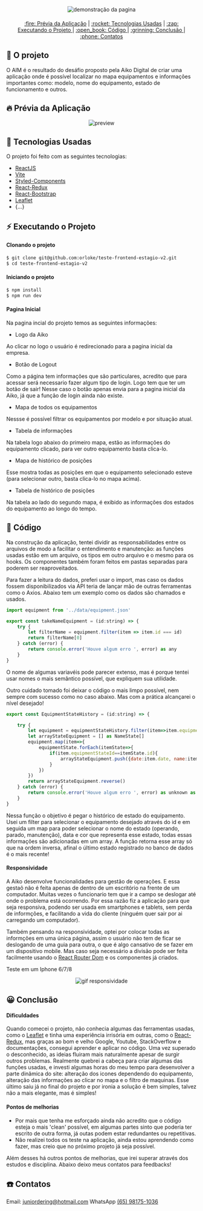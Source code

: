 <div align="center" style="margin-bottom: 20px;">
<img alt="demonstração da pagina" src="./src/Components/assets/img/finish.png" width="auto" heigth="auto"/>
</div>

<div align="center" style="margin: 20px;">
    <p align="center" >
      <a href="#fire-prévia-da-aplicação"> :fire: Prévia da Aplicação</a> |
      <a href="#rocket-tecnologias-usadas"> :rocket: Tecnologias Usadas</a> |
      <a href="#zap-executando-o-projeto"> :zap: Executando o Projeto </a> |
      <a href="#open_book-código"> :open_book: Código </a> |
      <a href="#grinning-conclusão"> :grinning: Conclusão </a> |
        <a href="#phone-contatos"> :phone: Contatos </a>
    </p>

</div>

## :barber: O projeto

O AIM é o resultado do desáfio proposto pela Aiko Digital de criar uma aplicação onde é possível localizar no mapa equipamentos e informações importantes como: modelo, nome do equipamento, estado de funcionamento e outros.

## :fire: Prévia da Aplicação

<div align="center">
<img src="./src/Components/assets/img/gif.gif" alt="preview"/>
</div>

## :rocket: Tecnologias Usadas

O projeto foi feito com as seguintes tecnologias:

- [ReactJS](https://pt-br.reactjs.org/)
- [Vite](https://vitejs.dev)
- [Styled-Components](https://styled-components.com/)
- [React-Redux](https://react-redux.js.org)
- [React-Bootstrap](https://react-bootstrap.github.io)
- [Leaflet](https://react-leaflet.js.org)
- {...}

## :zap: Executando o Projeto
#### Clonando o projeto
```sh
$ git clone git@github.com:orloke/teste-frontend-estagio-v2.git
$ cd teste-frontend-estagio-v2
```

#### Iniciando o projeto
```sh
$ npm install
$ npm run dev
```

#### Pagina Inicial

Na pagina incial do projeto temos as seguintes informações:

* Logo da Aiko

Ao clicar no logo o usuário é redirecionado para a pagina inicial da empresa.

* Botão de Logout

Como a página tem informações que são particulares, acredito que para acessar será necessario fazer algum tipo de login. Logo tem que ter um botão de sair! Nesse caso o botão apenas envia para a pagina inicial da Aiko, já que a função de login ainda não existe.

* Mapa de todos os equipamentos

Nessse é possível filtrar os equipamentos por modelo e por situação atual.

* Tabela de informações

Na tabela logo abaixo do primeiro mapa, estão as informações do equipamento clicado, para ver outro equipamento basta clica-lo.

* Mapa de histórico de posições

Esse mostra todas as posições em que o equipamento selecionado esteve (para selecionar outro, basta clica-lo no mapa acima).

* Tabela de histórico de posições

Na tabela ao lado do segundo mapa, é exibido as informações dos estados do equipamento ao longo do tempo.

## :open_book: Código 

Na construção da aplicação, tentei dividir as responsabilidades entre os arquivos de modo a facilitar o entendimento e manutenção: as funções usadas estão em um arquivo, os tipos em outro arquivo e o mesmo para os hooks. Os componentes também foram feitos em pastas separadas para poderem ser reaproveitados.

Para fazer a leitura do dados, preferi usar o import, mas caso os dados fossem disponibilizados via API teria de lançar mão de outras ferramentas como o Axios. Abaixo tem um exemplo como os dados são chamados e usados.

```javascript
import equipment from '../data/equipment.json'

export const takeNameEquipment = (id:string) => {
    try {
        let filterName = equipment.filter(item => item.id === id)
        return filterName[0]
    } catch (error) {
        return console.error('Houve algum erro ', error) as any  
    }
}
```

O nome de algumas variavéis pode parecer extenso, mas é porque tentei usar nomes o mais semântico possível, que expliquem sua utilidade.

Outro cuidado tomado foi deixar o código o mais limpo possível, nem sempre com sucesso como no caso abaixo. Mas com a prática alcançarei o nível desejado!

```javascript
export const EquipmentStateHistory = (id:string) => {

    try {
        let equipment = equipmentStateHistory.filter(item=>item.equipmentId == id)[0].states
        let arrayStateEquipment = [] as NameState[]
        equipment.map(item=>{
            equipmentState.forEach(itemState=>{
                if(item.equipmentStateId==itemState.id){
                    arrayStateEquipment.push({date:item.date, name:itemState.name, color: itemState.color})
                }
            })
        })
        return arrayStateEquipment.reverse()
    } catch (error) {
        return console.error('Houve algum erro ', error) as unknown as NameState[]
    }
}
```

Nessa função o objetivo é pegar o histórico de estado do equipamento. Usei um filter para selecionar o equipamento desejado através do id e em seguida um map para poder selecionar o nome do estado (operando, parado, manutenção), data e cor que representa esse estado, todas essas informações são adicionadas em um array. A função retorna esse array só que na ordem inversa, afinal o último estado registrado no banco de dados é o mais recente!

#### Responsividade

A Aiko desenvolve funcionalidades para gestão de operações. E essa gestaõ não é feita apenas de dentro de um escritório na frente de um computador. Muitas vezes o funcionario tem que ir a campo se deslogar até onde o problema está ocorrendo. Por essa razão fiz a aplicação para que seja responsiva, podendo ser usada em smartphones e tablets, sem perda de informções, e facilitando a vida do cliente (ninguém quer sair por ai carregando um computador).

Também pensando na responsividade, optei por colocar todas as informções em uma única página, assim o usuário não tem de ficar se deslogando de uma guia para outra, o que é algo cansativo de se fazer em um dispositivo mobile. Mas caso seja necessário a divisão pode ser feita facilmente usando o [React Router Dom](https://v5.reactrouter.com/web/guides/quick-start) e os componentes já criados.


Teste em um Iphone 6/7/8
<div align="center">
<img src="./src/Components/assets/img/gifresponsividade.gif" alt="gif responsividade"/>
</div>

## :grinning: Conclusão

#### Dificuldades

Quando comecei o projeto, não conhecia algumas das ferramentas usadas, como o [Leaflet](https://react-leaflet.js.org) e tinha uma experiência irrisória em outras, como o [React-Redux](https://react-redux.js.org), mas graças ao bom e velho Google, Youtube, StackOverflow e documentações, consegui aprender e aplicar no código. Uma vez superado o desconhecido, as ideias fluiram mais naturalmente apesar de surgir outros problemas. Realmente quebrei a cabeça para criar algumas das funções usadas, e investi algumas horas do meu tempo para desenvolver a parte dinâmica do site: alteração dos icones dependendo do equipamento, alteração das informações ao clicar no mapa e o filtro de maquinas. Esse último saiu já no final do projeto e por ironia a solução é bem simples, talvez não a mais elegante, mas é simples!

#### Pontos de melhorias

* Por mais que tenha me esforçado ainda não acredito que o código esteja o mais 'clean' possível, em algumas partes sinto que poderia ter escrito de outra forma, já outas podem estar redundantes ou repetitivas. 
* Não realizei todos os teste na aplicação, ainda estou aprendendo como fazer, mas creio que no próximo projeto já seja possível.

Além desses há outros pontos de melhorias, que irei superar através dos estudos e disciplina. Abaixo deixo meus contatos para feedbacks!

## :phone: Contatos

Email: [juniordering@hotmail.com](juniordering@hotmail.com)
WhatsApp [(65) 98175-1036](https://wa.me/5565981751036)


